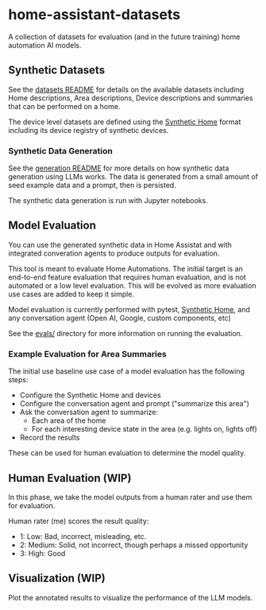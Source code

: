 # home-assistant-datasets

A collection of datasets for evaluation (and in the future training) home automation
AI models.

## Synthetic Datasets

See the [datasets README](datasets/README.md) for details on the available
datasets including Home descriptions, Area descriptions, Device descriptions
and summaries that can be performed on a home.

The device level datasets are defined using the [Synthetic Home](https://github.com/allenporter/home-assistant-synthetic-home/)
format including its device registry of synthetic devices.

### Synthetic Data Generation

See the [generation README](generation/README.md) for more details on how synthetic
data generation using LLMs works. The data is generated from a small amount of seed
example data and a prompt, then is persisted.

The synthetic data generation is run with Jupyter notebooks.

## Model Evaluation

You can use the generated synthetic data in Home Assistat and with integrated
converation agents to produce outputs for evaluation.

This tool is meant to evaluate Home Automations. The initial target is an
end-to-end feature evaluation that requires human evaluation, and is not
automated or a low level evaluation. This will be evolved as more evaluation
use cases are added to keep it simple.

Model evaluation is currently performed with pytest, [Synthetic Home](https://github.com/allenporter/home-assistant-synthetic-home/), and any conversation agent (Open AI, Google, custom components, etc)

See the [evals/](evals/README.md) directory for more information on running the evaluation.

### Example Evaluation for Area Summaries

The initial use baseline use case of a model evaluation has the following steps:

- Configure the Synthetic Home and devices
- Configure the conversation agent and prompt ("summarize this area")
- Ask the conversation agent to summarize:
  - Each area of the home
  - For each interesting device state in the area (e.g. lights on, lights off)
- Record the results

These can be used for human evaluation to determine the model quality.

## Human Evaluation (WIP)

In this phase, we take the model outputs from a human rater and use them for
evaluation.

Human rater (me) scores the result quality:
  - 1: Low: Bad, incorrect, misleading, etc.
  - 2: Medium: Solid, not incorrect, though perhaps a missed opportunity
  - 3: High: Good


## Visualization (WIP)

Plot the annotated results to visualize the performance of the LLM models.
